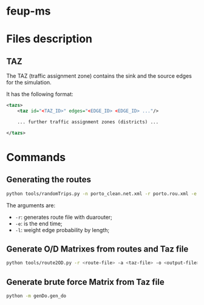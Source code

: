 # feup-ms



# Files description 
## TAZ  
The TAZ (traffic assignment zone) contains the sink and the source edges for the simulation. 

It has the following format:

```xml 
<tazs>
    <taz id="<TAZ_ID>" edges="<EDGE_ID> <EDGE_ID> ..."/>

    ... further traffic assignment zones (districts) ...

</tazs>
``` 

# Commands 

## Generating the routes
```bash
python tools/randomTrips.py -n porto_clean.net.xml -r porto.rou.xml -e 50 -l
```

The arguments are: 
- `-r`: generates route file with duarouter;
- `-e`: is the end time;
- `-l`: weight edge probability by length; 

## Generate O/D Matrixes from routes and Taz file

```bash 
python tools/route2OD.py -r <route-file> -a <taz-file> -o <output-file>
```

## Generate brute force Matrix from Taz file 

```bash
python -m genDo.gen_do
```